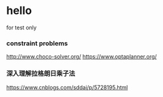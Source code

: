 # hello
for test only

### constraint problems
http://www.choco-solver.org/
https://www.optaplanner.org/
### 深入理解拉格朗日乘子法
https://www.cnblogs.com/sddai/p/5728195.html
